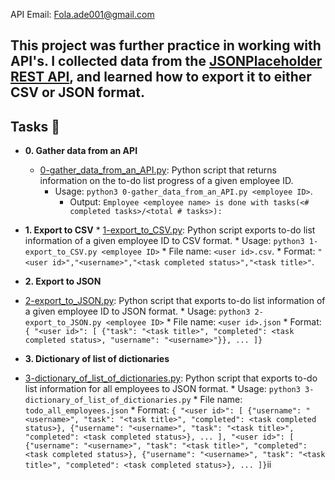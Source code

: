 API
Email: Fola.ade001@gmail.com
## This project was further practice in working with API's. I collected data from the [JSONPlaceholder REST API](https://jsonplaceholder.typicode.com/), and learned how to export it to either CSV or JSON format.

## Tasks :page_with_curl:

* **0. Gather data from an API**
  * [0-gather_data_from_an_API.py](./0-gather_data_from_an_API.py): Python script
    that returns information on the to-do list progress of a given employee ID.
	  * Usage: `python3 0-gather_data_from_an_API.py <employee ID>`.
	    * Output: `Employee <employee name> is done with tasks(<# completed tasks>/<total # tasks>):`

* **1. Export to CSV**
		  * [1-export_to_CSV.py](./1-export_to_CSV.py): Python script exports to-do list
		    information of a given employee ID to CSV format.
		    * Usage: `python3 1-export_to_CSV.py <employee ID>`
			* File name: `<user id>.csv`.
				  * Format: `"<user id>","<username>","<task completed status>","<task title>"`.
* **2. Export to JSON**
* [2-export_to_JSON.py](./2-export_to_JSON.py): Python script that exports
					  to-do list information of a given employee ID to JSON format.
					    * Usage: `python3 2-export_to_JSON.py <employee ID>`
						  * File name: `<user id>.json`
						    * Format: `{ "<user id>": [ {"task": "<task title>", "completed": <task completed status>, "username": "<username>"}}, ... ]}`

* **3. Dictionary of list of dictionaries**
* [3-dictionary_of_list_of_dictionaries.py](./3-dictionary_of_list_of_dictionaries.py):
Python script that exports to-do list information for all employees to JSON format.
								  * Usage: `python3 3-dictionary_of_list_of_dictionaries.py`
								    * File name: `todo_all_employees.json`
									  * Format: `{ "<user id>": [ {"username": "<username>", "task": "<task title>", "completed": <task completed status>}, {"username": "<username>", "task": "<task title>", "completed": <task completed status>}, ... ], "<user id>": [ {"username": "<username>", "task": "<task title>", "completed": <task completed status>}, {"username": "<username>", "task": "<task title>", "completed": <task completed status>}, ... ]}`ii
